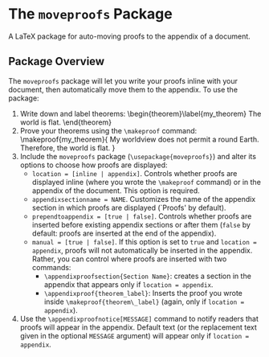 # The `moveproofs` Package
A LaTeX package for auto-moving proofs to the appendix of a document.

## Package Overview
The `moveproofs` package will let you write your proofs inline with your document, then automatically move them to the appendix.
To use the package:
1. Write down and label theorems:
       \begin{theorem}\label{my_theorem}
           The world is flat.
       \end{theorem}
2. Prove your theorems using the `\makeproof` command:
       \makeproof{my_theorem}{
           My worldview does not permit a round Earth.
           Therefore, the world is flat.
       }
3. Include the `moveproofs` package (`\usepackage{moveproofs}`) and alter its options to choose how proofs are displayed:
   * `location = [inline | appendix]`. Controls whether proofs are displayed inline (where you wrote the `\makeproof` command) or in the appendix of the document. This option is required.
   * `appendixsectionname = NAME`. Customizes the name of the appendix section in which proofs are displayed (`Proofs' by default).
   * `prependtoappendix = [true | false]`. Controls whether proofs are inserted before existing appendix sections or after them (`false` by default: proofs are inserted at the end of the appendix).
   * `manual = [true | false]`. If this option is set to `true` and `location = appendix`, proofs will not automatically be inserted in the appendix. Rather, you can control where proofs are inserted with two commands:
     * `\appendixproofsection{Section Name}`: creates a section in the appendix that appears only if `location = appendix`.
     * `\appendixproof{theorem_label}`: Inserts the proof you wrote inside `\makeproof{theorem\_label}` (again, only if `location = appendix`).
4. Use the `\appendixproofnotice[MESSAGE]` command to notify readers that proofs will appear in the appendix. Default text (or the replacement text given in the optional `MESSAGE` argument) will appear only if `location = appendix`.
